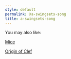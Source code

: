 ```yaml
---
style: default
permalink: Xa-swingsets-song
title: a-swingsets-song
---
```

You may also like:

[Mice](http://scp-wiki.net/mice)

[Origin of Clef](http://scp-wiki.net/originofclef)
